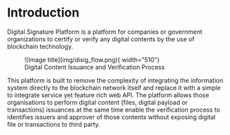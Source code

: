 # Introduction

Digital Signature Platform is a platform for companies or government organizations to certify or verify any digital contents by the use of blockchain technology. 
<figure markdown>
  ![Image title](img/disig_flow.png){ width="510"}
  <figcaption>Digital Content Issuance and Verification Process</figcaption>
</figure>
This platform is built  to remove the complexity of integrating the information system directly to the blockchain network itself and replace it with a simple to integrate service yet feature rich web API. The platform allows those organisations to perform digital content (files, digital payload or transactions) issuances at the same time enable the verification process to identifies issuers and approver of those contents without exposing digital file or transactions to third party. 


<!-- <div class="grid cards" markdown>

- :fontawesome-brands-html5: __HTML__ for content and structure
- :fontawesome-brands-js: __JavaScript__ for interactivity
- :fontawesome-brands-css3: __CSS__ for text running out of boxes
- :fontawesome-brands-internet-explorer: __Internet Explorer__ ... huh?

</div>


## Commands

* `mkdocs new [dir-name]` - Create a new project.
* `mkdocs serve` - Start the live-reloading docs server.
* `mkdocs build` - Build the documentation site.
* `mkdocs -h` - Print help message and exit.

## Project layout

    mkdocs.yml    # The configuration file.
    docs/
        index.md  # The documentation homepage.
        ...       # Other markdown pages, images and other files. -->
